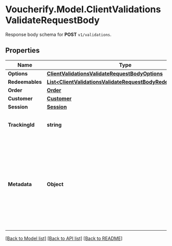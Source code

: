 # Voucherify.Model.ClientValidationsValidateRequestBody
Response body schema for **POST** `v1/validations`.

## Properties

Name | Type | Description | Notes
------------ | ------------- | ------------- | -------------
**Options** | [**ClientValidationsValidateRequestBodyOptions**](ClientValidationsValidateRequestBodyOptions.md) |  | [optional] 
**Redeemables** | [**List&lt;ClientValidationsValidateRequestBodyRedeemablesItem&gt;**](ClientValidationsValidateRequestBodyRedeemablesItem.md) |  | [optional] 
**Order** | [**Order**](Order.md) |  | [optional] 
**Customer** | [**Customer**](Customer.md) |  | [optional] 
**Session** | [**Session**](Session.md) |  | [optional] 
**TrackingId** | **string** | Is correspondent to Customer&#39;s source_id | [optional] 
**Metadata** | **Object** | A set of key/value pairs that you can attach to a redemption object. It can be useful for storing additional information about the redemption in a structured format. | [optional] 

[[Back to Model list]](../../README.md#documentation-for-models) [[Back to API list]](../../README.md#documentation-for-api-endpoints) [[Back to README]](../../README.md)

